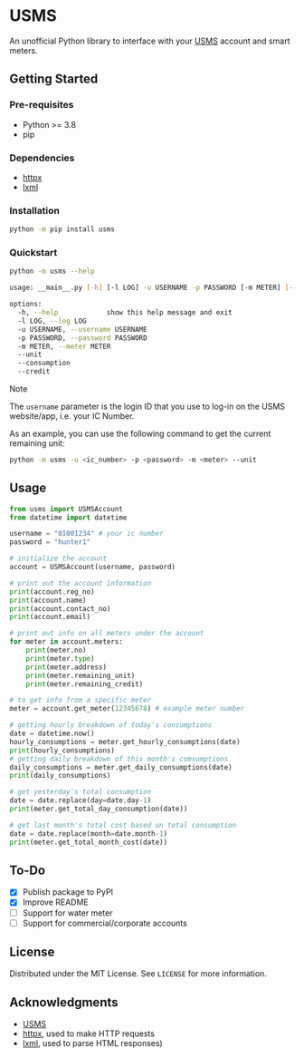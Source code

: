 # USMS

An unofficial Python library to interface with your [USMS](https://www.usms.com.bn/smartmeter/about.html) account and smart meters.

## Getting Started

### Pre-requisites

* Python >= 3.8
* pip

### Dependencies

* [httpx](https://www.python-httpx.org/)
* [lxml](https://lxml.de/)

### Installation

```sh
python -m pip install usms
```

### Quickstart

```sh
python -m usms --help
```

```sh
usage: __main__.py [-h] [-l LOG] -u USERNAME -p PASSWORD [-m METER] [--unit] [--consumption] [--credit]

options:
  -h, --help            show this help message and exit
  -l LOG, --log LOG
  -u USERNAME, --username USERNAME
  -p PASSWORD, --password PASSWORD
  -m METER, --meter METER
  --unit
  --consumption
  --credit
```

> [!NOTE]
> The `username` parameter is the login ID that you use to log-in on the USMS website/app, i.e. your IC Number.

As an example, you can use the following command to get the current remaining unit:

```sh
python -m usms -u <ic_number> -p <password> -m <meter> --unit
```

## Usage

```py
from usms import USMSAccount
from datetime import datetime

username = "01001234" # your ic number
password = "hunter1"

# initialize the account
account = USMSAccount(username, password)

# print out the account information
print(account.reg_no)
print(account.name)
print(account.contact_no)
print(account.email)

# print out info on all meters under the account
for meter in account.meters:
    print(meter.no)
    print(meter.type)
    print(meter.address)
    print(meter.remaining_unit)
    print(meter.remaining_credit)

# to get info from a specific meter
meter = account.get_meter(12345678) # example meter number

# getting hourly breakdown of today's consumptions
date = datetime.now()
hourly_consumptions = meter.get_hourly_consumptions(date)
print(hourly_consumptions)
# getting daily breakdown of this month's comsumptions
daily_consumptions = meter.get_daily_consumptions(date)
print(daily_consumptions)

# get yesterday's total consumption
date = date.replace(day=date.day-1)
print(meter.get_total_day_consumption(date))

# get last month's total cost based un total consumption
date = date.replace(month=date.month-1)
print(meter.get_total_month_cost(date))
```

## To-Do

* [X] Publish package to PyPI
* [X] Improve README
* [ ] Support for water meter
* [ ] Support for commercial/corporate accounts

## License

Distributed under the MIT License. See `LICENSE` for more information.

## Acknowledgments

* [USMS](https://www.usms.com.bn/smartmeter/about.html)
* [httpx](https://www.python-httpx.org/), used to make HTTP requests
* [lxml](https://lxml.de/), used to parse HTML responses)
